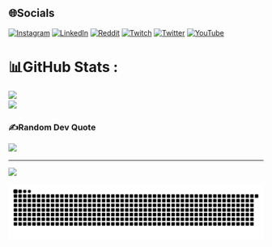 
## 🌐Socials
[![Instagram](https://img.shields.io/badge/Instagram-%23E4405F.svg?logo=Instagram&logoColor=white)](https://instagram.com/nikelf_) [![LinkedIn](https://img.shields.io/badge/LinkedIn-%230077B5.svg?logo=linkedin&logoColor=white)](https://linkedin.com/in/nithinm07) [![Reddit](https://img.shields.io/badge/Reddit-%23FF4500.svg?logo=Reddit&logoColor=white)](https://reddit.com/user/Candid_Ad5694) [![Twitch](https://img.shields.io/badge/Twitch-%239146FF.svg?logo=Twitch&logoColor=white)](https://twitch.tv/devthenik) [![Twitter](https://img.shields.io/badge/Twitter-%231DA1F2.svg?logo=Twitter&logoColor=white)](https://twitter.com/SuzuElfed) [![YouTube](https://img.shields.io/badge/YouTube-%23FF0000.svg?logo=YouTube&logoColor=white)](https://youtube.com/c/NykSan) 

# 📊GitHub Stats :
![](https://github-readme-stats.vercel.app/api?username=nyksans&theme=radical&hide_border=false&include_all_commits=false&count_private=false)<br/>
![](https://github-readme-stats.vercel.app/api/top-langs/?username=nyksans&theme=radical&hide_border=false&include_all_commits=false&count_private=false&layout=compact)

### ✍️Random Dev Quote
![](https://quotes-github-readme.vercel.app/api?type=horizontal&theme=dark)

---
[![](https://visitcount.itsvg.in/api?id=nyksans&icon=0&color=0)](https://visitcount.itsvg.in)

<picture>
  <source media="(prefers-color-scheme: dark)" srcset="github-snake-dark.svg" />
  <source media="(prefers-color-scheme: light)" srcset="github-snake.svg" />
  <img alt="github-snake" src="github-snake.svg" />
</picture>
